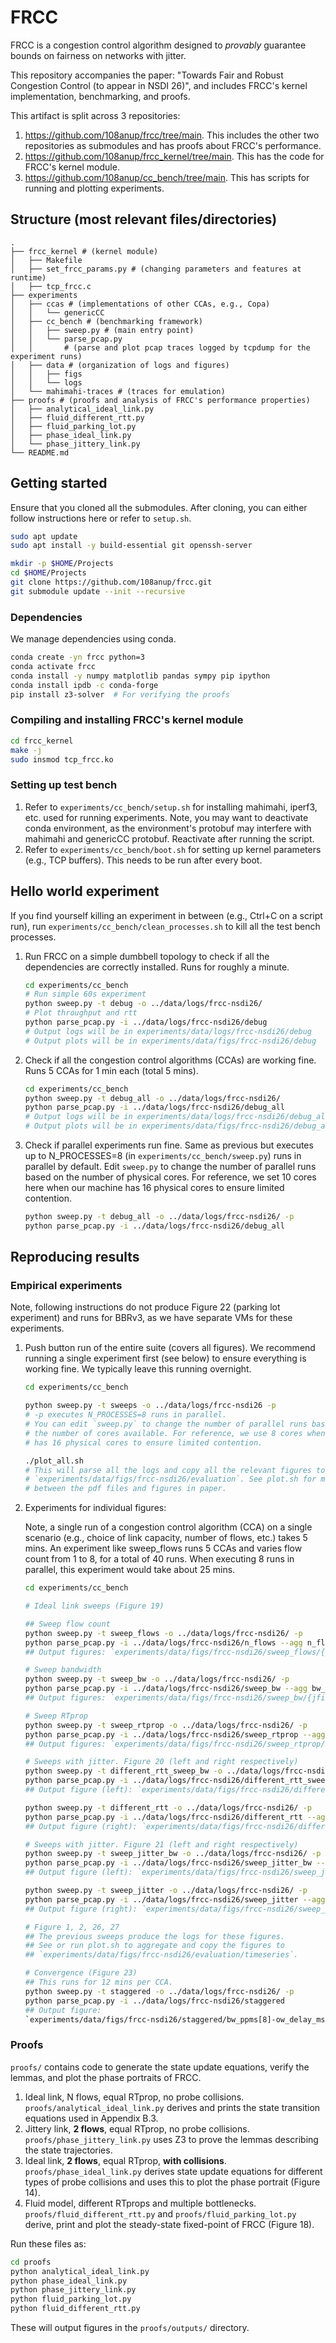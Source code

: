 # FRCC

FRCC is a congestion control algorithm designed to *provably* guarantee bounds
on fairness on networks with jitter.

This repository accompanies the paper: "Towards Fair and Robust Congestion
Control (to appear in NSDI 26)", and includes FRCC's kernel implementation,
benchmarking, and proofs.

This artifact is split across 3 repositories:

1. <https://github.com/108anup/frcc/tree/main>. This includes the other two
   repositories as submodules and has proofs about FRCC's performance.
2. <https://github.com/108anup/frcc_kernel/tree/main>. This has the code for
   FRCC's kernel module.
3. <https://github.com/108anup/cc_bench/tree/main>. This has scripts for running
   and plotting experiments.

## Structure (most relevant files/directories)

```text
.
├── frcc_kernel # (kernel module)
│   ├── Makefile
│   ├── set_frcc_params.py # (changing parameters and features at runtime)
│   ├── tcp_frcc.c
├── experiments
│   ├── ccas # (implementations of other CCAs, e.g., Copa)
│   │   └── genericCC
│   ├── cc_bench # (benchmarking framework)
│   │   ├── sweep.py # (main entry point)
│   │   └── parse_pcap.py
│   │       # (parse and plot pcap traces logged by tcpdump for the experiment runs)
│   ├── data # (organization of logs and figures)
│   │   ├── figs
│   │   └── logs
│   └── mahimahi-traces # (traces for emulation)
├── proofs # (proofs and analysis of FRCC's performance properties)
│   ├── analytical_ideal_link.py
│   ├── fluid_different_rtt.py
│   ├── fluid_parking_lot.py
│   ├── phase_ideal_link.py
│   └── phase_jittery_link.py
└── README.md
```

## Getting started

Ensure that you cloned all the submodules. After cloning, you can either follow
instructions here or refer to `setup.sh`.

```bash
sudo apt update
sudo apt install -y build-essential git openssh-server

mkdir -p $HOME/Projects
cd $HOME/Projects
git clone https://github.com/108anup/frcc.git
git submodule update --init --recursive
```

### Dependencies

We manage dependencies using conda.

```bash
conda create -yn frcc python=3
conda activate frcc
conda install -y numpy matplotlib pandas sympy pip ipython
conda install ipdb -c conda-forge
pip install z3-solver  # For verifying the proofs
```

### Compiling and installing FRCC's kernel module

```bash
cd frcc_kernel
make -j
sudo insmod tcp_frcc.ko
```

### Setting up test bench

1. Refer to `experiments/cc_bench/setup.sh` for installing mahimahi, iperf3,
   etc. used for running experiments. Note, you may want to deactivate conda
environment, as the environment's protobuf may interfere with mahimahi and
genericCC protobuf. Reactivate after running the script.
2. Refer to `experiments/cc_bench/boot.sh` for setting up kernel parameters
   (e.g., TCP buffers). This needs to be run after every boot.

## Hello world experiment

If you find yourself killing an experiment in between (e.g., Ctrl+C on a script
run), run `experiments/cc_bench/clean_processes.sh` to kill all the test bench
processes.

1. Run FRCC on a simple dumbbell topology to check if all the dependencies are
   correctly installed. Runs for roughly a minute.

    ```bash
    cd experiments/cc_bench
    # Run simple 60s experiment
    python sweep.py -t debug -o ../data/logs/frcc-nsdi26/
    # Plot throughput and rtt
    python parse_pcap.py -i ../data/logs/frcc-nsdi26/debug
    # Output logs will be in experiments/data/logs/frcc-nsdi26/debug
    # Output plots will be in experiments/data/figs/frcc-nsdi26/debug
    ```

2. Check if all the congestion control algorithms (CCAs) are working fine. Runs
   5 CCAs for 1 min each (total 5 mins).

    ```bash
    cd experiments/cc_bench
    python sweep.py -t debug_all -o ../data/logs/frcc-nsdi26/
    python parse_pcap.py -i ../data/logs/frcc-nsdi26/debug_all
    # Output logs will be in experiments/data/logs/frcc-nsdi26/debug_all
    # Output plots will be in experiments/data/figs/frcc-nsdi26/debug_all
    ```

3. Check if parallel experiments run fine. Same as previous but executes up to
   N_PROCESSES=8 (in `experiments/cc_bench/sweep.py`) runs in parallel by
default. Edit `sweep.py` to change the number of parallel runs based on the
number of physical cores. For reference, we set 10 cores here when our machine
has 16 physical cores to ensure limited contention.

    ```bash
    python sweep.py -t debug_all -o ../data/logs/frcc-nsdi26/ -p
    python parse_pcap.py -i ../data/logs/frcc-nsdi26/debug_all
    ```

## Reproducing results

### Empirical experiments

Note, following instructions do not produce Figure 22 (parking lot experiment)
and runs for BBRv3, as we have separate VMs for these experiments.

1. Push button run of the entire suite (covers all figures). We recommend
   running a single experiment first (see below) to ensure everything is
working fine. We typically leave this running overnight.

    ```bash
    cd experiments/cc_bench

    python sweep.py -t sweeps -o ../data/logs/frcc-nsdi26 -p
    # -p executes N_PROCESSES=8 runs in parallel.
    # You can edit `sweep.py` to change the number of parallel runs based on
    # the number of cores available. For reference, we use 8 cores when machine
    # has 16 physical cores to ensure limited contention.

    ./plot_all.sh
    # This will parse all the logs and copy all the relevant figures to
    # `experiments/data/figs/frcc-nsdi26/evaluation`. See plot.sh for mapping
    # between the pdf files and figures in paper.
    ```

2. Experiments for individual figures:

    Note, a single run of a congestion control algorithm (CCA) on a single
    scenario (e.g., choice of link capacity, number of flows, etc.) takes 5
    mins. An experiment like sweep_flows runs 5 CCAs and varies flow count from
    1 to 8, for a total of 40 runs. When executing 8 runs in parallel, this
    experiment would take about 25 mins.

    ```bash
    cd experiments/cc_bench

    # Ideal link sweeps (Figure 19)

    ## Sweep flow count
    python sweep.py -t sweep_flows -o ../data/logs/frcc-nsdi26/ -p
    python parse_pcap.py -i ../data/logs/frcc-nsdi26/n_flows --agg n_flows
    ## Output figures: `experiments/data/figs/frcc-nsdi26/sweep_flows/{jfi, rtt}.pdf`

    # Sweep bandwidth
    python sweep.py -t sweep_bw -o ../data/logs/frcc-nsdi26/ -p
    python parse_pcap.py -i ../data/logs/frcc-nsdi26/sweep_bw --agg bw_mbps
    ## Output figures: `experiments/data/figs/frcc-nsdi26/sweep_bw/{jfi, rtt}.pdf`

    # Sweep RTprop
    python sweep.py -t sweep_rtprop -o ../data/logs/frcc-nsdi26/ -p
    python parse_pcap.py -i ../data/logs/frcc-nsdi26/sweep_rtprop --agg rtprop_ms
    ## Output figures: `experiments/data/figs/frcc-nsdi26/sweep_rtprop/{jfi, rtt}.pdf`

    # Sweeps with jitter. Figure 20 (left and right respectively)
    python sweep.py -t different_rtt_sweep_bw -o ../data/logs/frcc-nsdi26/ -p
    python parse_pcap.py -i ../data/logs/frcc-nsdi26/different_rtt_sweep_bw --agg bw_mbps
    ## Output figure (left): `experiments/data/figs/frcc-nsdi26/different_rtt_sweep_bw/xput_ratio.pdf`

    python sweep.py -t different_rtt -o ../data/logs/frcc-nsdi26/ -p
    python parse_pcap.py -i ../data/logs/frcc-nsdi26/different_rtt --agg rtprop_ratio
    ## Output figure (right): `experiments/data/figs/frcc-nsdi26/different_rtt/xput_ratio.pdf`

    # Sweeps with jitter. Figure 21 (left and right respectively)
    python sweep.py -t sweep_jitter_bw -o ../data/logs/frcc-nsdi26/ -p
    python parse_pcap.py -i ../data/logs/frcc-nsdi26/sweep_jitter_bw --agg bw_mbps
    ## Output figure (left): `experiments/data/figs/frcc-nsdi26/sweep_jitter_bw/xput_ratio.pdf`

    python sweep.py -t sweep_jitter -o ../data/logs/frcc-nsdi26/ -p
    python parse_pcap.py -i ../data/logs/frcc-nsdi26/sweep_jitter --agg jitter_ms
    ## Output figure (right): `experiments/data/figs/frcc-nsdi26/sweep_jitter/xput_ratio.pdf`

    # Figure 1, 2, 26, 27
    ## The previous sweeps produce the logs for these figures.
    ## See or run plot.sh to aggregate and copy the figures to
    ## `experiments/data/figs/frcc-nsdi26/evaluation/timeseries`.

    # Convergence (Figure 23)
    ## This runs for 12 mins per CCA.
    python sweep.py -t staggered -o ../data/logs/frcc-nsdi26/ -p
    python parse_pcap.py -i ../data/logs/frcc-nsdi26/staggered
    ## Output figure:
    `experiments/data/figs/frcc-nsdi26/staggered/bw_ppms[8]-ow_delay_ms[25]-n_flows[8]/bw_ppms[8]-ow_delay_ms[25]-n_flows[8]-buf_size_bdp[100]-cca[frcc]/tcpdump_throughput.pdf`
    ```

### Proofs

`proofs/` contains code to generate the state update equations, verify the lemmas, and plot the phase portraits of FRCC.

1. Ideal link, N flows, equal RTprop, no probe collisions.
`proofs/analytical_ideal_link.py` derives and prints the state transition equations used in Appendix B.3.
2. Jittery link, **2 flows**, equal RTprop, no probe collisions.
`proofs/phase_jittery_link.py` uses Z3 to prove the lemmas describing the state trajectories.
3. Ideal link, **2 flows**, equal RTprop, **with collisions**.
`proofs/phase_ideal_link.py` derives state update equations for different types of probe collisions and uses this to plot the phase portrait (Figure 14).
4. Fluid model, different RTprops and multiple bottlenecks.
`proofs/fluid_different_rtt.py` and `proofs/fluid_parking_lot.py` derive, print and plot the steady-state fixed-point of FRCC (Figure 18).

Run these files as:

```bash
cd proofs
python analytical_ideal_link.py
python phase_ideal_link.py
python phase_jittery_link.py
python fluid_parking_lot.py
python fluid_different_rtt.py
```

These will output figures in the `proofs/outputs/` directory.
